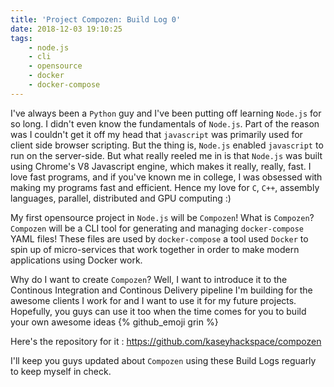 ```yaml
---
title: 'Project Compozen: Build Log 0'
date: 2018-12-03 19:10:25
tags:
    - node.js
    - cli
    - opensource
    - docker
    - docker-compose
---
```


I've always been a `Python` guy and I've been putting off learning `Node.js` for so long. I didn't even know the fundamentals of `Node.js`. Part of the reason was I couldn't get it off my head that `javascript` was primarily used for client side browser scripting. But the thing is, `Node.js` enabled `javascript` to run on the server-side. But what really reeled me in is that `Node.js` was built using Chrome's V8 Javascript engine, which makes it really, really, fast. I love fast programs, and if you've known me in college, I was obsessed with making my programs fast and efficient. Hence my love for `C`, `C++`, assembly languages, parallel, distributed and GPU computing :)

My first opensource project in `Node.js` will be `Compozen`! What is `Compozen`? `Compozen` will be a CLI tool for generating and managing `docker-compose` YAML files! These files are used by `docker-compose` a tool used `Docker` to spin up of micro-services that work together in order to make modern applications using Docker work. 

Why do I want to create `Compozen`? Well, I want to introduce it to the Continous Integration and Continous Delivery pipeline I'm building for the awesome clients I work for and I want to use it for my future projects. Hopefully, you guys can use it too when the time comes for you to build your own awesome ideas {% github_emoji grin %}

Here's the repository for it : https://github.com/kaseyhackspace/compozen

I'll keep you guys updated about `Compozen` using these Build Logs reguarly to keep myself in check.